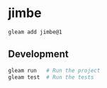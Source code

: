# jimbe

```sh
gleam add jimbe@1
```
## Development

```sh
gleam run   # Run the project
gleam test  # Run the tests
```
